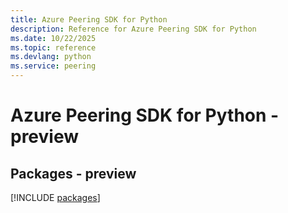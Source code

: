 ```yaml
---
title: Azure Peering SDK for Python
description: Reference for Azure Peering SDK for Python
ms.date: 10/22/2025
ms.topic: reference
ms.devlang: python
ms.service: peering
---
```

# Azure Peering SDK for Python - preview
## Packages - preview
[!INCLUDE [packages](peering-index.md)]
